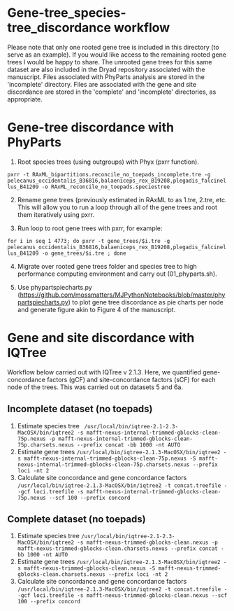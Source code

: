 # Gene-tree_species-tree_discordance workflow

Please note that only one rooted gene tree is included in this directory (to serve as an example). If you would like access to the remaining rooted gene trees I would be happy to share. The unrooted gene trees for this same dataset are also included in the Dryad repository associated with the manuscript. Files associated with PhyParts analysis are stored in the 'incomplete' directory. Files are associated with the gene and site discordance are stored in the 'complete' and 'incomplete' directories, as appropriate. 

# Gene-tree discordance with PhyParts

01. Root species trees (using outgroups) with Phyx (pxrr function). 

`pxrr -t RAxML_bipartitions.reconcile_no_toepads_incomplete.tre -g pelecanus_occidentalis_B36816,balaeniceps_rex_B19208,plegadis_falcinellus_B41209 -o RAxML_reconcile_no_toepads.speciestree`


02. Rename gene trees (previously estimated in RAxML to as 1.tre, 2.tre, etc. This will allow you to run a loop through all of the gene trees and root them iteratively using pxrr. 

03. Run loop to root gene trees with pxrr, for example: 

`for i in seq 1 4773; do pxrr -t gene_trees/$i.tre -g pelecanus_occidentalis_B36816,balaeniceps_rex_B19208,plegadis_falcinellus_B41209 -o gene_trees/$i.tre ; done`

04. Migrate over rooted gene trees folder and species tree to high performance computing environment and carry out (01_phyparts.sh). 

05. Use phypartspiecharts.py (https://github.com/mossmatters/MJPythonNotebooks/blob/master/phypartspiecharts.py) to plot gene tree discordance as pie charts per node and generate figure akin to Figure 4 of the manuscript. 

# Gene and site discordance with IQTree

Workflow below carried out with IQTree v 2.1.3. Here, we quantified gene-concordance factors (gCF) and site-concordance factors (sCF) for each node of the trees. This was carried out on datasets 5 and 6a. 

## Incomplete dataset (no toepads)
1. Estimate species tree
` /usr/local/bin/iqtree-2.1-2.3-MacOSX/bin/iqtree2 -s mafft-nexus-internal-trimmed-gblocks-clean-75p.nexus -p mafft-nexus-internal-trimmed-gblocks-clean-75p.charsets.nexus --prefix concat -bb 1000 -nt AUTO`
2. Estimate gene trees
`/usr/local/bin/iqtree-2.1.3-MacOSX/bin/iqtree2 -s mafft-nexus-internal-trimmed-gblocks-clean-75p.nexus -S mafft-nexus-internal-trimmed-gblocks-clean-75p.charsets.nexus --prefix loci -nt 2`
3. Calculate site concordance and gene concordance factors
`/usr/local/bin/iqtree-2.1.3-MacOSX/bin/iqtree2 -t concat.treefile --gcf loci.treefile -s mafft-nexus-internal-trimmed-gblocks-clean-75p.nexus --scf 100 --prefix concord`
   
## Complete dataset (no toepads)
1. Estimate species tree
`/usr/local/bin/iqtree-2.1-2.3-MacOSX/bin/iqtree2 -s mafft-nexus-trimmed-gblocks-clean.nexus -p mafft-nexus-trimmed-gblocks-clean.charsets.nexus --prefix concat -bb 1000 -nt AUTO`
2. Estimate gene trees
`/usr/local/bin/iqtree-2.1.3-MacOSX/bin/iqtree2 -s mafft-nexus-trimmed-gblocks-clean.nexus -S mafft-nexus-trimmed-gblocks-clean.charsets.nexus --prefix loci -nt 2`
4. Calculate site concordance and gene concordance factors
`/usr/local/bin/iqtree-2.1.3-MacOSX/bin/iqtree2 -t concat.treefile --gcf loci.treefile -s mafft-nexus-trimmed-gblocks-clean.nexus --scf 100 --prefix concord`
